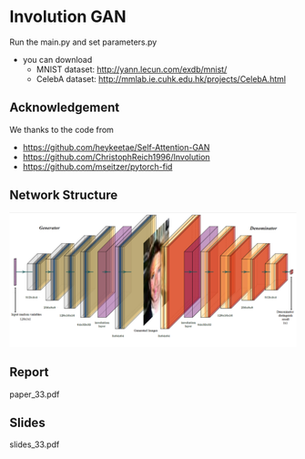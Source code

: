 # Involution GAN

Run the main.py and set parameters.py

* you can download
  - MNIST dataset: http://yann.lecun.com/exdb/mnist/
  - CelebA dataset: http://mmlab.ie.cuhk.edu.hk/projects/CelebA.html

## Acknowledgement
We thanks to the code from 
  - https://github.com/heykeetae/Self-Attention-GAN
  - https://github.com/ChristophReich1996/Involution
  - https://github.com/mseitzer/pytorch-fid

## Network Structure
![Example 4x upscaling](Network_Structure.png)

## Report 
paper_33.pdf

## Slides
slides_33.pdf



